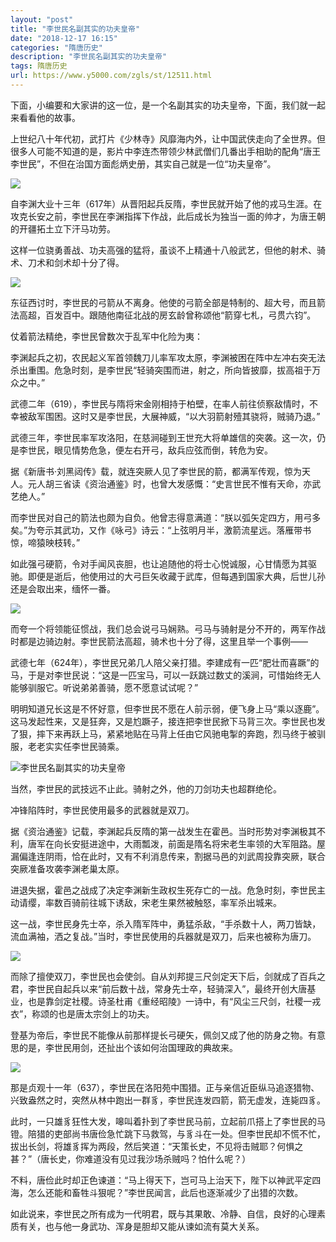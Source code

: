 ```yaml
---
layout: "post"
title: "李世民名副其实的功夫皇帝"
date: "2018-12-17 16:15"
categories: "隋唐历史"
description: "李世民名副其实的功夫皇帝"
tags: 隋唐历史
url: https://www.y5000.com/zgls/st/12511.html
---
```






下面，小编要和大家讲的这一位，是一个名副其实的功夫皇帝，下面，我们就一起来看看他的故事。

上世纪八十年代初，武打片《少林寺》风靡海内外，让中国武侠走向了全世界。但很多人可能不知道的是，影片中李连杰带领少林武僧们几番出手相助的配角“唐王李世民”，不但在治国方面彪炳史册，其实自己就是一位“功夫皇帝”。

![](https://img.y5000.com/uploads/allimg/170207/1033161D1-0.jpg)

自李渊大业十三年（617年）从晋阳起兵反隋，李世民就开始了他的戎马生涯。在攻克长安之前，李世民在李渊指挥下作战，此后成长为独当一面的帅才，为唐王朝的开疆拓土立下汗马功劳。

这样一位骁勇善战、功夫高强的猛将，虽谈不上精通十八般武艺，但他的射术、骑术、刀术和剑术却十分了得。

![](https://img.y5000.com/uploads/allimg/170207/10331A341-1.jpg)

东征西讨时，李世民的弓箭从不离身。他使的弓箭全部是特制的、超大号，而且箭法高超，百发百中。跟随他南征北战的房玄龄曾称颂他“箭穿七札，弓贯六钧”。

仗着箭法精绝，李世民曾数次于乱军中化险为夷：

李渊起兵之初，农民起义军首领魏刀儿率军攻太原，李渊被困在阵中左冲右突无法杀出重围。危急时刻，是李世民“轻骑突围而进，射之，所向皆披靡，拔高祖于万众之中。”

武德二年（619），李世民与隋将宋金刚相持于柏壁，在率人前往侦察敌情时，不幸被敌军围困。这时又是李世民，大展神威，“以大羽箭射殪其骁将，贼骑乃退。”

武德三年，李世民率军攻洛阳，在慈涧碰到王世充大将单雄信的突袭。这一次，仍是李世民，眼见情势危急，便左右开弓，敌兵应弦而倒，转危为安。

据《新唐书·刘黑闼传》载，就连突厥人见了李世民的箭，都满军传观，惊为天人。元人胡三省读《资治通鉴》时，也曾大发感慨：“史言世民不惟有天命，亦武艺绝人。”

而李世民对自己的箭法也颇为自负。他曾志得意满道：“朕以弧矢定四方，用弓多矣。”为夸示其武功，又作《咏弓》诗云：“上弦明月半，激箭流星远。落雁带书惊，啼猿映枝转。”

如此强弓硬箭，令对手闻风丧胆，也让追随他的将士心悦诚服，心甘情愿为其驱驰。即便是逝后，他使用过的大弓巨矢收藏于武库，但每遇到国家大典，后世儿孙还是会取出来，缅怀一番。

![](https://img.y5000.com/uploads/allimg/170207/1033161015-2.jpg)

而夸一个将领能征惯战，我们总会说弓马娴熟。弓马与骑射是分不开的，两军作战时都是边骑边射。李世民箭法高超，骑术也十分了得，这里且举一个事例——

武德七年（624年），李世民兄弟几人陪父亲打猎。李建成有一匹“肥壮而喜蹶”的马，于是对李世民说：“这是一匹宝马，可以一跃跳过数丈的溪涧，可惜始终无人能够驯服它。听说弟弟善骑，愿不愿意试试呢？”

明明知道兄长这是不怀好意，但李世民不愿在人前示弱，便飞身上马“乘以逐鹿”。这马发起性来，又是狂奔，又是尥蹶子，接连把李世民掀下马背三次。李世民也发了狠，摔下来再跃上马，紧紧地贴在马背上任由它风驰电掣的奔跑，烈马终于被驯服，老老实实任李世民骑乘。

![李世民名副其实的功夫皇帝](/uploads/allimg/170207/6-1F20G02JNb.JPG)

当然，李世民的武技远不止此。骑射之外，他的刀剑功夫也超群绝伦。

冲锋陷阵时，李世民使用最多的武器就是双刀。

据《资治通鉴》记载，李渊起兵反隋的第一战发生在霍邑。当时形势对李渊极其不利，唐军在向长安挺进途中，大雨瓢泼，前面是隋名将宋老生率领的大军阻路。屋漏偏逢连阴雨，恰在此时，又有不利消息传来，割据马邑的刘武周投靠突厥，联合突厥准备攻袭李渊老巢太原。

进退失据，霍邑之战成了决定李渊新生政权生死存亡的一战。危急时刻，李世民主动请缨，率数百骑前往城下诱敌，宋老生果然被触怒，率军杀出城来。

这一战，李世民身先士卒，杀入隋军阵中，勇猛杀敌，“手杀数十人，两刀皆缺，流血满袖，洒之复战。”当时，李世民使用的兵器就是双刀，后来也被称为唐刀。

![](https://img.y5000.com/uploads/allimg/170207/1033163F6-3.jpg)

而除了擅使双刀，李世民也会使剑。自从刘邦提三尺剑定天下后，剑就成了百兵之君，李世民自起兵以来“前后数十战，常身先士卒，轻骑深入”，最终开创大唐基业，也是靠剑定社稷。诗圣杜甫《重经昭陵》一诗中，有“风尘三尺剑，社稷一戎衣”，称颂的也是唐太宗剑上的功夫。

登基为帝后，李世民不能像从前那样提长弓硬矢，佩剑又成了他的防身之物。有意思的是，李世民用剑，还扯出个该如何治国理政的典故来。

![](https://img.y5000.com/uploads/allimg/170207/1033161346-4.jpg)

那是贞观十一年（637），李世民在洛阳苑中围猎。正与亲信近臣纵马追逐猎物、兴致盎然之时，突然从林中跑出一群豸，李世民连发四箭，箭无虚发，连毙四豸。

此时，一只雄豸狂性大发，嗥叫着扑到了李世民马前，立起前爪搭上了李世民的马镫。陪猎的吏部尚书唐俭急忙跳下马救驾，与豸斗在一处。但李世民却不慌不忙，拔出长剑，将雄豸挥为两段，然后笑道：“天策长史，不见将击贼耶？何惧之甚？”（唐长史，你难道没有见过我沙场杀贼吗？怕什么呢？）

不料，唐俭此时却正色谏道：“马上得天下，岂可马上治天下，陛下以神武平定四海，怎么还能和畜牲斗狠呢？”李世民闻言，此后也逐渐减少了出猎的次数。

如此说来，李世民之所有成为一代明君，既与其果敢、冷静、自信，良好的心理素质有关，也与他一身武功、浑身是胆却又能从谏如流有莫大关系。
